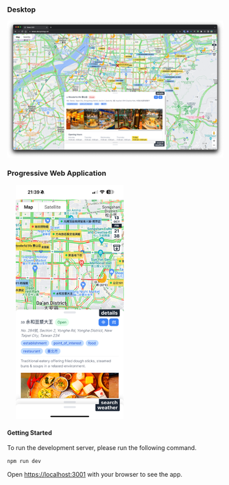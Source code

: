 ### Desktop
[![screenshot](screenshot.png)](https://taiwan.decryptology.net)

### Progressive Web Application
<img src="mobile-screenshot.png" alt="Progressive Web Application" width="50%" style="padding-left: 20px"/>

#### Getting Started
To run the development server, please run the following command.

```bash
npm run dev
```

Open [https://localhost:3001](http://localhost:3000) with your browser to see the app.


